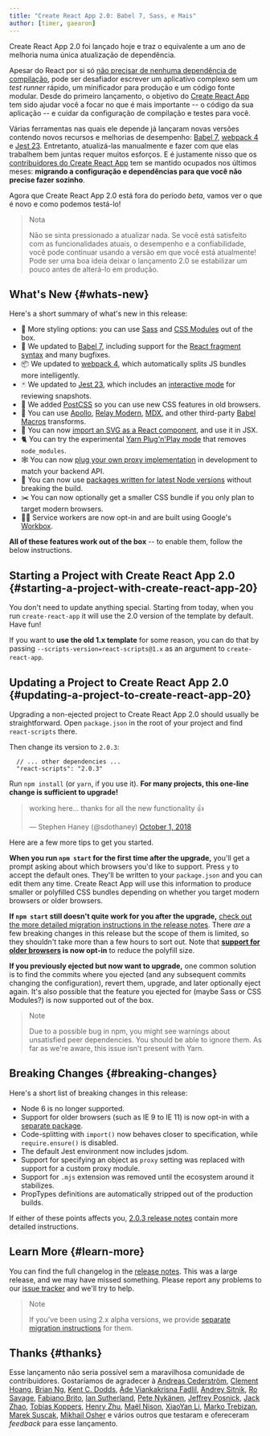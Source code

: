 ```yaml
---
title: "Create React App 2.0: Babel 7, Sass, e Mais"
author: [timer, gaearon]
---
```


Create React App 2.0 foi lançado hoje e traz o equivalente a um ano de melhoria numa única atualização de dependência.

Apesar do React por si só [não precisar de nenhuma dependência de compilação](/docs/create-a-new-react-app.html), pode ser desafiador escrever um aplicativo complexo sem um _test runner_ rápido, um minificador para produção e um código fonte modular. Desde do primeiro lançamento, o objetivo do [Create React App](https://github.com/facebook/create-react-app) tem sido ajudar você a focar no que é mais importante -- o código da sua aplicação -- e cuidar da configuração de compilação e testes para você.

Várias ferramentas nas quais ele depende já lançaram novas versões contendo novos recursos e melhorias de desempenho: [Babel 7](https://babeljs.io/blog/2018/08/27/7.0.0), [webpack 4](https://medium.com/webpack/webpack-4-released-today-6cdb994702d4) e [Jest 23](https://jestjs.io/blog/2018/05/29/jest-23-blazing-fast-delightful-testing.html). Entretanto, atualizá-las manualmente e fazer com que elas trabalhem bem juntas requer muitos esforços. E é justamente nisso que os [contribuidores do Create React App](https://github.com/facebook/create-react-app/graphs/contributors) tem se mantido ocupados nos últimos meses: **migrando a configuração e dependências para que você não precise fazer sozinho**.

Agora que Create React App 2.0 está fora do período _beta_, vamos ver o que é novo e como podemos testá-lo!

>Nota
>
>Não se sinta pressionado a atualizar nada. Se você está satisfeito com as funcionalidades atuais, o desempenho e a confiabilidade, você pode continuar usando a versão em que você está atualmente! Pode ser uma boa ideia deixar o lançamento 2.0 se estabilizar um pouco antes de alterá-lo em produção.

## What's New {#whats-new}

Here's a short summary of what's new in this release:

* 🎉 More styling options: you can use [Sass](https://github.com/facebook/create-react-app/blob/master/packages/react-scripts/template/README.md#adding-a-sass-stylesheet) and [CSS Modules](https://github.com/facebook/create-react-app/blob/master/packages/react-scripts/template/README.md#adding-a-css-modules-stylesheet) out of the box.
* 🐠 We updated to [Babel 7](https://babeljs.io/blog/2018/08/27/7.0.0), including support for the [React fragment syntax](/docs/fragments.html#short-syntax) and many bugfixes.
* 📦 We updated to [webpack 4](https://medium.com/webpack/webpack-4-released-today-6cdb994702d4), which automatically splits JS bundles more intelligently.
* 🃏 We updated to [Jest 23](https://jestjs.io/blog/2018/05/29/jest-23-blazing-fast-delightful-testing.html), which includes an [interactive mode](https://jestjs.io/blog/2018/05/29/jest-23-blazing-fast-delightful-testing#interactive-snapshot-mode) for reviewing snapshots.
* 💄 We added [PostCSS](https://preset-env.cssdb.org/features#stage-3) so you can use new CSS features in old browsers.
* 💎 You can use [Apollo](https://github.com/leoasis/graphql-tag.macro#usage), [Relay Modern](https://github.com/facebook/relay/pull/2171#issuecomment-411459604), [MDX](https://github.com/facebook/create-react-app/issues/5149#issuecomment-425396995), and other third-party [Babel Macros](https://babeljs.io/blog/2017/09/11/zero-config-with-babel-macros) transforms.
* 🌠 You can now [import an SVG as a React component](https://github.com/facebook/create-react-app/blob/master/packages/react-scripts/template/README.md#adding-svgs), and use it in JSX.
* 🐈 You can try the experimental [Yarn Plug'n'Play mode](https://github.com/yarnpkg/rfcs/pull/101) that removes `node_modules`.
* 🕸 You can now [plug your own proxy implementation](https://github.com/facebook/create-react-app/blob/master/packages/react-scripts/template/README.md#configuring-the-proxy-manually) in development to match your backend API.
* 🚀 You can now use [packages written for latest Node versions](https://github.com/sindresorhus/ama/issues/446#issuecomment-281014491) without breaking the build.
* ✂️ You can now optionally get a smaller CSS bundle if you only plan to target modern browsers.
* 👷‍♀️ Service workers are now opt-in and are built using Google's [Workbox](https://developers.google.com/web/tools/workbox/).

**All of these features work out of the box** -- to enable them, follow the below instructions.

## Starting a Project with Create React App 2.0 {#starting-a-project-with-create-react-app-20}

You don't need to update anything special. Starting from today, when you run `create-react-app` it will use the 2.0 version of the template by default. Have fun!

If you want to **use the old 1.x template** for some reason, you can do that by passing `--scripts-version=react-scripts@1.x` as an argument to `create-react-app`.

## Updating a Project to Create React App 2.0 {#updating-a-project-to-create-react-app-20}

Upgrading a non-ejected project to Create React App 2.0 should usually be straightforward. Open `package.json` in the root of your project and find `react-scripts` there.

Then change its version to `2.0.3`:

```js{2}
  // ... other dependencies ...
  "react-scripts": "2.0.3"
```

Run `npm install` (or `yarn`, if you use it). **For many projects, this one-line change is sufficient to upgrade!**

<blockquote class="twitter-tweet" data-conversation="none" data-dnt="true"><p lang="en" dir="ltr">working here... thanks for all the new functionality 👍</p>&mdash; Stephen Haney (@sdothaney) <a href="https://twitter.com/sdothaney/status/1046822703116607490?ref_src=twsrc%5Etfw">October 1, 2018</a></blockquote>

Here are a few more tips to get you started.

**When you run `npm start` for the first time after the upgrade,** you'll get a prompt asking about which browsers you'd like to support. Press `y` to accept the default ones. They'll be written to your `package.json` and you can edit them any time. Create React App will use this information to produce smaller or polyfilled CSS bundles depending on whether you target modern browsers or older browsers.

**If `npm start` still doesn't quite work for you after the upgrade,** [check out the more detailed migration instructions in the release notes](https://github.com/facebook/create-react-app/releases/tag/v2.0.3). There *are* a few breaking changes in this release but the scope of them is limited, so they shouldn't take more than a few hours to sort out. Note that **[support for older browsers](https://github.com/facebook/create-react-app/blob/master/packages/react-app-polyfill/README.md) is now opt-in** to reduce the polyfill size.

**If you previously ejected but now want to upgrade,** one common solution is to find the commits where you ejected (and any subsequent commits changing the configuration), revert them, upgrade, and later optionally eject again. It's also possible that the feature you ejected for (maybe Sass or CSS Modules?) is now supported out of the box.

>Note
>
>Due to a possible bug in npm, you might see warnings about unsatisfied peer dependencies. You should be able to ignore them. As far as we're aware, this issue isn't present with Yarn.

## Breaking Changes {#breaking-changes}

Here's a short list of breaking changes in this release:

* Node 6 is no longer supported.
* Support for older browsers (such as IE 9 to IE 11) is now opt-in with a [separate package](https://github.com/facebook/create-react-app/tree/master/packages/react-app-polyfill).
* Code-splitting with `import()` now behaves closer to specification, while `require.ensure()` is disabled.
* The default Jest environment now includes jsdom.
* Support for specifying an object as `proxy` setting was replaced with support for a custom proxy module.
* Support for `.mjs` extension was removed until the ecosystem around it stabilizes.
* PropTypes definitions are automatically stripped out of the production builds.

If either of these points affects you, [2.0.3 release notes](https://github.com/facebook/create-react-app/releases/tag/v2.0.3) contain more detailed instructions.

## Learn More {#learn-more}

You can find the full changelog in the [release notes](https://github.com/facebook/create-react-app/releases/tag/v2.0.3). This was a large release, and we may have missed something. Please report any problems to our [issue tracker](https://github.com/facebook/create-react-app/issues/new) and we'll try to help.

>Note
>
>If you've been using 2.x alpha versions, we provide [separate migration instructions](https://gist.github.com/gaearon/8650d1c70e436e5eff01f396dffc4114) for them.

## Thanks {#thanks}

Esse lançamento não seria possível sem a maravilhosa comunidade de contribuidores. Gostaríamos de agradecer à [Andreas Cederström](https://github.com/andriijas), [Clement Hoang](https://github.com/clemmy), [Brian Ng](https://github.com/existentialism), [Kent C. Dodds](https://github.com/kentcdodds), [Ade Viankakrisna Fadlil](https://github.com/viankakrisna), [Andrey Sitnik](https://github.com/ai), [Ro Savage](https://github.com/ro-savage), [Fabiano Brito](https://github.com/Fabianopb), [Ian Sutherland](https://github.com/iansu), [Pete Nykänen](https://github.com/petetnt), [Jeffrey Posnick](https://github.com/jeffposnick), [Jack Zhao](https://github.com/bugzpodder), [Tobias Koppers](https://github.com/sokra), [Henry Zhu](https://github.com/hzoo), [Maël Nison](https://github.com/arcanis), [XiaoYan Li](https://github.com/lixiaoyan), [Marko Trebizan](https://github.com/themre), [Marek Suscak](https://github.com/mareksuscak), [Mikhail Osher](https://github.com/miraage) e vários outros que testaram e ofereceram _feedback_ para esse lançamento.
